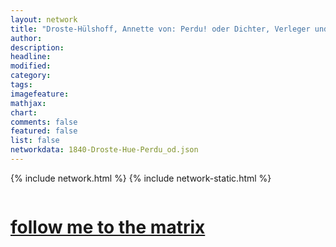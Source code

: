 ```yaml
---
layout: network
title: "Droste-Hülshoff, Annette von: Perdu! oder Dichter, Verleger und Blaustrümpfe (1840)"
author:
description:
headline:
modified:
category:
tags: 
imagefeature: 
mathjax: 
chart: 
comments: false
featured: false
list: false
networkdata: 1840-Droste-Hue-Perdu_od.json
---
```

{% include network.html %}
{% include network-static.html %}
<div class="row">
  <div class="small-5 small-centered columns"><a href="/matrix77"><h1>follow me to the matrix</h1></a>
</div>
</div>
